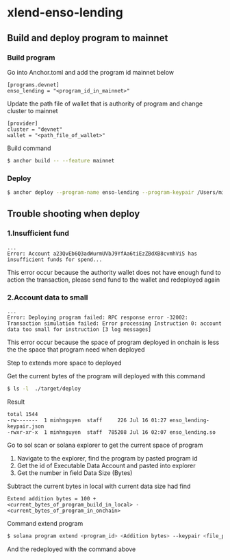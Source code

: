 # xlend-enso-lending

## Build and deploy program to mainnet

### Build program 

Go into Anchor.toml and add the program id mainnet below

```
[programs.devnet]
enso_lending = "<program_id_in_mainnet>"
```

Update the path file of wallet that is authority of program and change cluster to mainnet
```
[provider]
cluster = "devnet"
wallet = "<path_file_of_wallet>"
```

Build command
```bash
$ anchor build -- --feature mainnet
```

### Deploy

```bash
$ anchor deploy --program-name enso-lending --program-keypair /Users/minhnguyen/Documents/Working/Ensofi/xlend-smart-contract/target/deploy/enso_lending-keypair.json
```

## Trouble shooting when deploy

### 1.Insufficient fund 
```
...
Error: Account a23QvEb6Q3adWurmUVbJ9YfAa6tiEzZBdXB8cvmhViS has insufficient funds for spend...
```
This error occur because the authority wallet does not have enough fund to action the transaction, please send fund to the wallet and redeployed again

### 2.Account data to small
```
...
Error: Deploying program failed: RPC response error -32002: Transaction simulation failed: Error processing Instruction 0: account data too small for instruction [3 log messages]
```
This error occur because the space of program deployed in onchain is less the the space that program need when deployed

Step to extends more space to deployed 

Get the current bytes of the program will deployed with this command
```bash
$ ls -l  ./target/deploy
```
Result
```
total 1544
-rw-------  1 minhnguyen  staff     226 Jul 16 01:27 enso_lending-keypair.json
-rwxr-xr-x  1 minhnguyen  staff  785208 Jul 16 02:07 enso_lending.so
```

Go to sol scan or solana explorer to get the current space of program
1. Navigate to the explorer, find the program by pasted program id
2. Get the id of Executable Data Account and pasted into explorer
3. Get the number in field Data Size (Bytes)

Subtract the current bytes in local with current data size had find
```
Extend addition bytes = 100 + <current_bytes_of_program_build_in_local> - <current_bytes_of_program_in_onchain>
```
Command extend program

```bash
$ solana program extend <program_id> <Addition bytes> --keypair <file_path_of_wallet>
```

And the redeployed with the command above